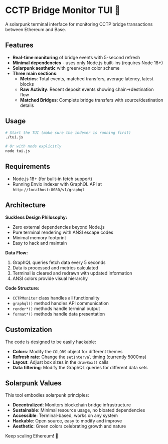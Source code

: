 # CCTP Bridge Monitor TUI 🌱

A solarpunk terminal interface for monitoring CCTP bridge transactions between Ethereum and Base.

## Features

- **Real-time monitoring** of bridge events with 5-second refresh
- **Minimal dependencies** - uses only Node.js built-ins (requires Node 18+)
- **Solarpunk aesthetic** with green/cyan color scheme
- **Three main sections**:
  - **Metrics**: Total events, matched transfers, average latency, latest blocks
  - **Raw Activity**: Recent deposit events showing chain→destination flow
  - **Matched Bridges**: Complete bridge transfers with source/destination details

## Usage

```bash
# Start the TUI (make sure the indexer is running first)
./tui.js

# Or with node explicitly
node tui.js
```

## Requirements

- Node.js 18+ (for built-in fetch support)
- Running Envio indexer with GraphQL API at `http://localhost:8080/v1/graphql`

## Architecture

**Suckless Design Philosophy:**
- Zero external dependencies beyond Node.js
- Pure terminal rendering with ANSI escape codes
- Minimal memory footprint
- Easy to hack and maintain

**Data Flow:**
1. GraphQL queries fetch data every 5 seconds
2. Data is processed and metrics calculated
3. Terminal is cleared and redrawn with updated information
4. ANSI colors provide visual hierarchy

**Code Structure:**
- `CCTPMonitor` class handles all functionality
- `graphql()` method handles API communication
- `render*()` methods handle terminal output
- `format*()` methods handle data presentation

## Customization

The code is designed to be easily hackable:

- **Colors**: Modify the `COLORS` object for different themes
- **Refresh rate**: Change the `setInterval` timing (currently 5000ms)
- **Layout**: Adjust box sizes in the `drawBox()` calls
- **Data filtering**: Modify the GraphQL queries for different data sets

## Solarpunk Values

This tool embodies solarpunk principles:
- **Decentralized**: Monitors blockchain bridge infrastructure
- **Sustainable**: Minimal resource usage, no bloated dependencies  
- **Accessible**: Terminal-based, works on any system
- **Hackable**: Open source, easy to modify and improve
- **Aesthetic**: Green colors celebrating growth and nature

Keep scaling Ethereum! 🌱